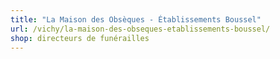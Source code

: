 ```yaml
---
title: "La Maison des Obsèques - Établissements Boussel"
url: /vichy/la-maison-des-obseques-etablissements-boussel/
shop: directeurs de funérailles
---
```

